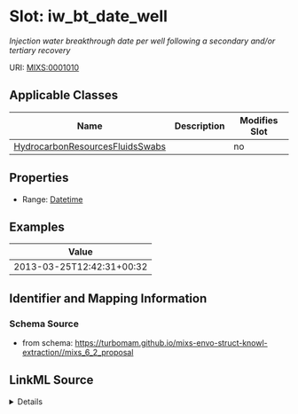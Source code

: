 # Slot: iw_bt_date_well


_Injection water breakthrough date per well following a secondary and/or tertiary recovery_



URI: [MIXS:0001010](https://w3id.org/mixs/0001010)



<!-- no inheritance hierarchy -->




## Applicable Classes

| Name | Description | Modifies Slot |
| --- | --- | --- |
[HydrocarbonResourcesFluidsSwabs](HydrocarbonResourcesFluidsSwabs.md) |  |  no  |







## Properties

* Range: [Datetime](Datetime.md)






## Examples

| Value |
| --- |
| 2013-03-25T12:42:31+00:32 |

## Identifier and Mapping Information







### Schema Source


* from schema: https://turbomam.github.io/mixs-envo-struct-knowl-extraction//mixs_6_2_proposal




## LinkML Source

<details>
```yaml
name: iw_bt_date_well
description: Injection water breakthrough date per well following a secondary and/or
  tertiary recovery
title: injection water breakthrough date of specific well
notes:
- date
- water
examples:
- value: '2013-03-25T12:42:31+00:32'
from_schema: https://turbomam.github.io/mixs-envo-struct-knowl-extraction//mixs_6_2_proposal
rank: 1000
slot_uri: MIXS:0001010
multivalued: false
alias: iw_bt_date_well
domain_of:
- HydrocarbonResourcesFluidsSwabs
range: datetime
required: false
recommended: false

```
</details>